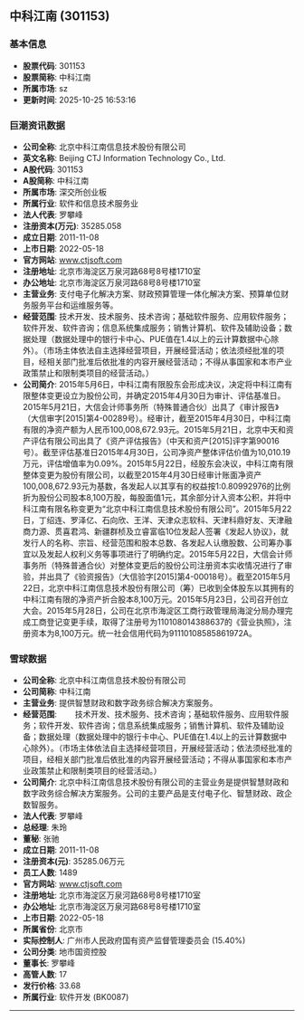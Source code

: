 ## 中科江南 (301153)

### 基本信息

- **股票代码**: 301153
- **股票简称**: 中科江南
- **所属市场**: sz
- **更新时间**: 2025-10-25 16:53:16

### 巨潮资讯数据

- **公司全称**: 北京中科江南信息技术股份有限公司
- **英文名称**: Beijing CTJ Information Technology Co., Ltd.
- **A股代码**: 301153
- **A股简称**: 中科江南
- **所属市场**: 深交所创业板
- **所属行业**: 软件和信息技术服务业
- **法人代表**: 罗攀峰
- **注册资本(万元)**: 35285.058
- **成立日期**: 2011-11-08
- **上市日期**: 2022-05-18
- **官方网站**: www.ctjsoft.com
- **注册地址**: 北京市海淀区万泉河路68号8号楼1710室
- **办公地址**: 北京市海淀区万泉河路68号8号楼1710室
- **主营业务**: 支付电子化解决方案、财政预算管理一体化解决方案、预算单位财务服务平台和运维服务等。
- **经营范围**: 技术开发、技术服务、技术咨询；基础软件服务、应用软件服务；软件开发、软件咨询；信息系统集成服务；销售计算机、软件及辅助设备；数据处理（数据处理中的银行卡中心、PUE值在1.4以上的云计算数据中心除外）。（市场主体依法自主选择经营项目，开展经营活动；依法须经批准的项目，经相关部门批准后依批准的内容开展经营活动；不得从事国家和本市产业政策禁止和限制类项目的经营活动。）
- **公司简介**: 2015年5月6日，中科江南有限股东会形成决议，决定将中科江南有限整体变更设立为股份公司，并确定2015年4月30日为审计、评估基准日。2015年5月21日，大信会计师事务所（特殊普通合伙）出具了《审计报告》（大信审字[2015]第4-00289号）。经审计，截至2015年4月30日，中科江南有限的净资产额为人民币100,008,672.93元。2015年5月21日，北京中天和资产评估有限公司出具了《资产评估报告》（中天和资产[2015]评字第90016号）。截至评估基准日2015年4月30日，公司净资产整体评估价值为10,010.19万元，评估增值率为0.09%。2015年5月22日，经股东会决议，中科江南有限整体变更为股份有限公司，以截至2015年4月30日经审计账面净资产100,008,672.93元为基数，各发起人以其享有的权益按1:0.80992976的比例折为股份公司股本8,100万股，每股面值1元，其余部分计入资本公积，并将中科江南有限名称变更为“北京中科江南信息技术股份有限公司”。2015年5月22日，丁绍连、罗泽亿、石向欣、王洋、天津众志软科、天津科鼎好友、天津融商力源、贯喜君鸿、新疆群桢及立睿富临10位发起人签署《发起人协议》，就发行人的名称、宗旨、经营范围和股本总数、各发起人认缴股数、公司筹办事宜以及发起人权利义务等事项进行了明确约定。2015年5月22日，大信会计师事务所（特殊普通合伙）对整体变更后的股份公司注册资本实收情况进行了审验，并出具了《验资报告》（大信验字[2015]第4-00018号）。截至2015年5月22日，北京中科江南信息技术股份有限公司（筹）已收到全体股东以其拥有的中科江南有限的净资产折合股本8,100万元。2015年5月23日，公司召开创立大会。2015年5月28日，公司在北京市海淀区工商行政管理局海淀分局办理完成工商登记变更手续，取得了注册号为110108014388637的《营业执照》，注册资本为8,100万元。统一社会信用代码为91110108585861972A。

### 雪球数据

- **公司全称**: 北京中科江南信息技术股份有限公司
- **公司简称**: 中科江南
- **主营业务**: 提供智慧财政和数字政务综合解决方案服务。
- **经营范围**: 　　技术开发、技术服务、技术咨询；基础软件服务、应用软件服务；软件开发、软件咨询；信息系统集成服务；销售计算机、软件及辅助设备；数据处理（数据处理中的银行卡中心、PUE值在1.4以上的云计算数据中心除外）。（市场主体依法自主选择经营项目，开展经营活动；依法须经批准的项目，经相关部门批准后依批准的内容开展经营活动；不得从事国家和本市产业政策禁止和限制类项目的经营活动。）
- **公司简介**: 北京中科江南信息技术股份有限公司的主营业务是提供智慧财政和数字政务综合解决方案服务。公司的主要产品是支付电子化、智慧财政、政企数智服务。
- **法人代表**: 罗攀峰
- **总经理**: 朱玲
- **董秘**: 张驰
- **成立日期**: 2011-11-08
- **注册资本(元)**: 35285.06万元
- **员工人数**: 1489
- **官方网站**: www.ctjsoft.com
- **注册地址**: 北京市海淀区万泉河路68号8号楼1710室
- **办公地址**: 北京市海淀区万泉河路68号8号楼1710室
- **上市日期**: 2022-05-18
- **所属省份**: 北京市
- **实际控制人**: 广州市人民政府国有资产监督管理委员会 (15.40%)
- **公司分类**: 地市国资控股
- **董事长**: 罗攀峰
- **高管人数**: 17
- **发行价格**: 33.68
- **所属行业**: 软件开发 (BK0087)

---